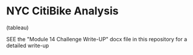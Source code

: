 # NYC CitiBike Analysis
(tableau)

SEE the "Module 14 Challenge Write-UP" docx file in this repository for a detailed write-up


